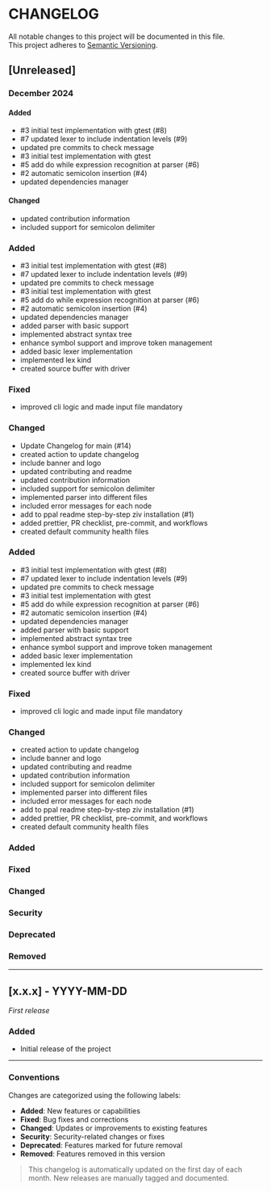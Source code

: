 <!--
Part of the Ziv Programming Language, under the Apache License v2.0 with LLVM
See /LICENSE for license details.
SPDX-License-Identifier: Apache-2.0 WITH LLVM-exception
-->

# CHANGELOG

All notable changes to this project will be documented in this file.  
This project adheres to [Semantic Versioning](https://semver.org/).

## [Unreleased]

### December 2024

#### Added
- #3 initial test implementation with gtest (#8)
- #7 updated lexer to include indentation levels (#9)
- updated pre commits to check message
- #3 initial test implementation with gtest
- #5 add do while expression recognition at parser (#6)
- #2 automatic semicolon insertion (#4)
- updated dependencies manager

#### Changed
- updated contribution information
- included support for semicolon delimiter


### Added
- #3 initial test implementation with gtest (#8)
- #7 updated lexer to include indentation levels (#9)
- updated pre commits to check message
- #3 initial test implementation with gtest
- #5 add do while expression recognition at parser (#6)
- #2 automatic semicolon insertion (#4)
- updated dependencies manager
- added parser with basic support
- implemented abstract syntax tree
- enhance symbol support and improve token management
- added basic lexer implementation
- implemented lex kind
- created source buffer with driver

### Fixed
- improved cli logic and made input file mandatory

### Changed
- Update Changelog for main (#14)
- created action to update changelog
- include banner and logo
- updated contributing and readme
- updated contribution information
- included support for semicolon delimiter
- implemented parser into different files
- included error messages for each node
- add to ppal readme step-by-step ziv installation (#1)
- added prettier, PR checklist, pre-commit, and workflows
- created default community health files

### Added
- #3 initial test implementation with gtest (#8)
- #7 updated lexer to include indentation levels (#9)
- updated pre commits to check message
- #3 initial test implementation with gtest
- #5 add do while expression recognition at parser (#6)
- #2 automatic semicolon insertion (#4)
- updated dependencies manager
- added parser with basic support
- implemented abstract syntax tree
- enhance symbol support and improve token management
- added basic lexer implementation
- implemented lex kind
- created source buffer with driver

### Fixed
- improved cli logic and made input file mandatory

### Changed
- created action to update changelog
- include banner and logo
- updated contributing and readme
- updated contribution information
- included support for semicolon delimiter
- implemented parser into different files
- included error messages for each node
- add to ppal readme step-by-step ziv installation (#1)
- added prettier, PR checklist, pre-commit, and workflows
- created default community health files

### Added

### Fixed

### Changed

### Security

### Deprecated

### Removed

---

## [x.x.x] - YYYY-MM-DD

_First release_

### Added
- Initial release of the project

---

### Conventions

Changes are categorized using the following labels:

- **Added**: New features or capabilities
- **Fixed**: Bug fixes and corrections
- **Changed**: Updates or improvements to existing features
- **Security**: Security-related changes or fixes
- **Deprecated**: Features marked for future removal
- **Removed**: Features removed in this version

> This changelog is automatically updated on the first day of each month.
> New releases are manually tagged and documented.
